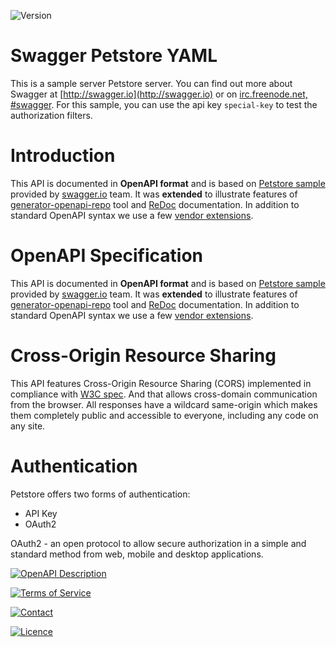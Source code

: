 ![Version](https://img.shields.io/badge/v1.0.17-%23455466.svg?&style=for-the-badge)

# Swagger Petstore YAML

This is a sample server Petstore server. You can find out more about Swagger at [http://swagger.io](http://swagger.io) or on [irc.freenode.net, #swagger](http://swagger.io/irc/). For this sample, you can use the api key `special-key` to test the authorization filters.

# Introduction
This API is documented in **OpenAPI format** and is based on
[Petstore sample](http://petstore.swagger.io/) provided by [swagger.io](http://swagger.io) team.
It was **extended** to illustrate features of [generator-openapi-repo](https://github.com/Rebilly/generator-openapi-repo)
tool and [ReDoc](https://github.com/Redocly/redoc) documentation. In addition to standard
OpenAPI syntax we use a few [vendor extensions](https://github.com/Redocly/redoc/blob/master/docs/redoc-vendor-extensions.md).

# OpenAPI Specification
This API is documented in **OpenAPI format** and is based on
[Petstore sample](http://petstore.swagger.io/) provided by [swagger.io](http://swagger.io) team.
It was **extended** to illustrate features of [generator-openapi-repo](https://github.com/Rebilly/generator-openapi-repo)
tool and [ReDoc](https://github.com/Redocly/redoc) documentation. In addition to standard
OpenAPI syntax we use a few [vendor extensions](https://github.com/Redocly/redoc/blob/master/docs/redoc-vendor-extensions.md).

# Cross-Origin Resource Sharing
This API features Cross-Origin Resource Sharing (CORS) implemented in compliance with  [W3C spec](https://www.w3.org/TR/cors/).
And that allows cross-domain communication from the browser.
All responses have a wildcard same-origin which makes them completely public and accessible to everyone, including any code on any site.

# Authentication

Petstore offers two forms of authentication:

- API Key
- OAuth2

OAuth2 - an open protocol to allow secure authorization in a simple
and standard method from web, mobile and desktop applications.

[![OpenAPI Description](https://img.shields.io/badge/OpenAPI%20DEscription-%23455466.svg?&style=for-the-badge)](./petstore.yaml)

[![Terms of Service](https://img.shields.io/badge/terms%20of%20service-%23455466.svg?&style=for-the-badge)](http://swagger.io/terms/)

[![Contact](https://img.shields.io/badge/contact-%23455466.svg?&style=for-the-badge)](mailto:apiteam@swagger.io)

[![Licence](https://img.shields.io/badge/License-Apache%202.0-%23455466.svg?&style=for-the-badge)](http://www.apache.org/licenses/LICENSE-2.0.html)